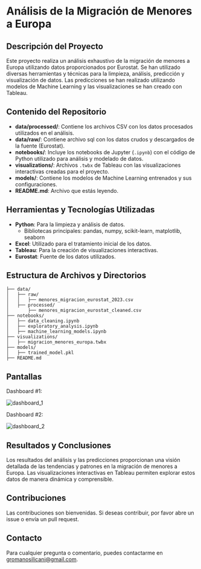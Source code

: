 # Análisis de la Migración de Menores a Europa

## Descripción del Proyecto

Este proyecto realiza un análisis exhaustivo de la migración de menores a Europa utilizando datos proporcionados por Eurostat. Se han utilizado diversas herramientas y técnicas para la limpieza, análisis, predicción y visualización de datos. Las predicciones se han realizado utilizando modelos de Machine Learning y las visualizaciones se han creado con Tableau.

## Contenido del Repositorio

- **data/processed/**: Contiene los archivos CSV con los datos procesados utilizados en el análisis.
- **data/raw/**: Contiene archivo sql con los datos crudos y descargados de la fuente (Eurostat).
- **notebooks/**: Incluye los notebooks de Jupyter (`.ipynb`) con el código de Python utilizado para análisis y modelado de datos.
- **visualizations/**: Archivos `.twbx` de Tableau con las visualizaciones interactivas creadas para el proyecto.
- **models/**: Contiene los modelos de Machine Learning entrenados y sus configuraciones.
- **README.md**: Archivo que estás leyendo.

## Herramientas y Tecnologías Utilizadas

- **Python**: Para la limpieza y análisis de datos.
  - Bibliotecas principales: pandas, numpy, scikit-learn, matplotlib, seaborn
- **Excel**: Utilizado para el tratamiento inicial de los datos.
- **Tableau**: Para la creación de visualizaciones interactivas.
- **Eurostat**: Fuente de los datos utilizados.

## Estructura de Archivos y Directorios

```
├── data/
│   ├── raw/
│   │   ├── menores_migracion_eurostat_2023.csv
│   ├── processed/
│       ├── menores_migracion_eurostat_cleaned.csv
├── notebooks/
│   ├── data_cleaning.ipynb
│   ├── exploratory_analysis.ipynb
│   ├── machine_learning_models.ipynb
├── visualizations/
│   ├── migracion_menores_europa.twbx
├── models/
│   ├── trained_model.pkl
├── README.md
```

## Pantallas

Dashboard #1:

![dashboard_1](https://github.com/gianromano/children_on_migration_2022/assets/166392007/6bb23d67-377f-4809-aed2-0e277ce8bed4)

Dashboard #2:

![dashboard_2](https://github.com/gianromano/children_on_migration_2022/assets/166392007/98191a55-7ce4-49a5-9a05-1d8f45fbe78f)

## Resultados y Conclusiones

Los resultados del análisis y las predicciones proporcionan una visión detallada de las tendencias y patrones en la migración de menores a Europa. Las visualizaciones interactivas en Tableau permiten explorar estos datos de manera dinámica y comprensible.

## Contribuciones

Las contribuciones son bienvenidas. Si deseas contribuir, por favor abre un issue o envía un pull request.

## Contacto

Para cualquier pregunta o comentario, puedes contactarme en [gromanosilicani@gmail.com](mailto:gromanosilicani@gmail.com).
